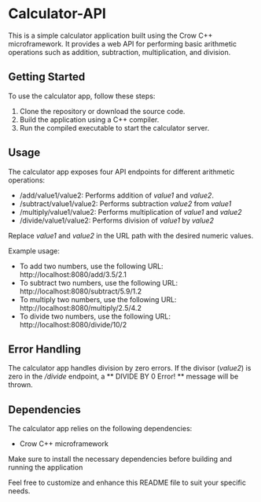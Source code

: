 # Calculator-API  

This is a simple calculator application built using the Crow C++ microframework. It provides a web API for performing basic arithmetic operations such as addition, subtraction, multiplication, and division.  

## Getting Started

To use the calculator app, follow these steps:  

1. Clone the repository or download the source code.
2. Build the application using a C++ compiler.
3. Run the compiled executable to start the calculator server.

## Usage  

The calculator app exposes four API endpoints for different arithmetic operations:  

* /add/value1/value2: Performs addition of _value1_ and _value2_.
* /subtract/value1/value2: Performs subtraction _value2_ from _value1_
* /multiply/value1/value2: Performs multiplication of _value1_ and _value2_
* /divide/value1/value2: Performs division of _value1_ by _value2_

Replace _value1_ and _value2_ in the URL path with the desired numeric values.  

Example usage:  

* To add two numbers, use the following URL: http://localhost:8080/add/3.5/2.1
* To subtract two numbers, use the following URL: http://localhost:8080/subtract/5.9/1.2
* To multiply two numbers, use the following URL: http://localhost:8080/multiply/2.5/4.2
* To divide two numbers, use the following URL: http://localhost:8080/divide/10/2

## Error Handling

The calculator app handles division by zero errors. If the divisor (_value2_) is zero in the _/divide_ endpoint, a ** DIVIDE BY 0 Error! ** message will be thrown. 

## Dependencies  
The calculator app relies on the following dependencies:  
* Crow C++ microframework

Make sure to install the necessary dependencies before building and running the application  

Feel free to customize and enhance this README file to suit your specific needs.

